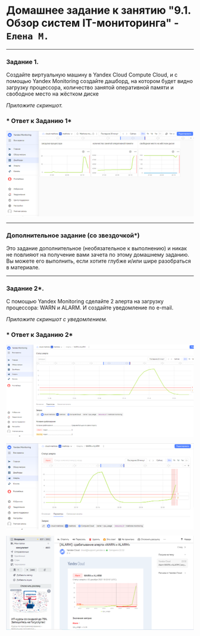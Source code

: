 # Домашнее задание к занятию "9.1. Обзор систем IT-мониторинга" - `Елена М.`

---
 
### Задание 1. 

Создайте виртуальную машину в Yandex Cloud Compute Cloud, и с помощью Yandex Monitoring создайте дашборд, на котором будет видно загрузку процессора, количество занятой оперативной памяти и свободное место на жёстком диске

*Приложите скриншот.*

 
### * Ответ к Заданию 1*

![Img2022-12-03 221505](https://github.com/Litande85/9.1-hw/blob/main/Img2022-12-03%20221505.png)

---

### Дополнительное задание (со звездочкой*)
Это задание дополнительное (необязательное к выполнению) и никак не повлияют на получение вами зачета по этому домашнему заданию. Вы можете его выполнить, если хотите глубже и/или шире разобраться в материале.

---

### Задание 2*.

С помощью Yandex Monitoring сделайте 2 алерта на загрузку процессора: WARN и ALARM. И создайте уведомление по e-mail.

*Приложите скриншот с уведомлением.*

### * Ответ к Заданию 2*


![Img2022-12-03 222409](https://github.com/Litande85/9.1-hw/blob/main/Img2022-12-03%20222409.png)

![Img2022-12-03 223352](https://github.com/Litande85/9.1-hw/blob/main/Img2022-12-03%20223352.png)

![Img2022-12-03 223537](https://github.com/Litande85/9.1-hw/blob/main/Img2022-12-03%20223537.png)

